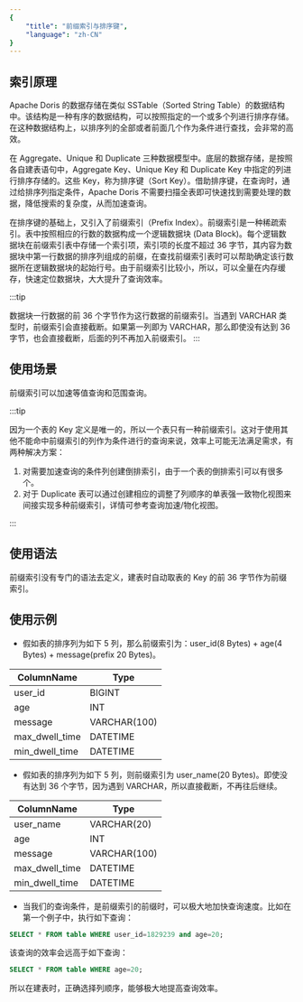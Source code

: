 ```yaml
---
{
    "title": "前缀索引与排序键",
    "language": "zh-CN"
}
---
```


<!--
Licensed to the Apache Software Foundation (ASF) under one
or more contributor license agreements.  See the NOTICE file
distributed with this work for additional information
regarding copyright ownership.  The ASF licenses this file
to you under the Apache License, Version 2.0 (the
"License"); you may not use this file except in compliance
with the License.  You may obtain a copy of the License at

  http://www.apache.org/licenses/LICENSE-2.0

Unless required by applicable law or agreed to in writing,
software distributed under the License is distributed on an
"AS IS" BASIS, WITHOUT WARRANTIES OR CONDITIONS OF ANY
KIND, either express or implied.  See the License for the
specific language governing permissions and limitations
under the License.
-->

## 索引原理

Apache Doris 的数据存储在类似 SSTable（Sorted String Table）的数据结构中。该结构是一种有序的数据结构，可以按照指定的一个或多个列进行排序存储。在这种数据结构上，以排序列的全部或者前面几个作为条件进行查找，会非常的高效。

在 Aggregate、Unique 和 Duplicate 三种数据模型中。底层的数据存储，是按照各自建表语句中，Aggregate Key、Unique Key 和 Duplicate Key 中指定的列进行排序存储的。这些 Key，称为排序键（Sort Key）。借助排序键，在查询时，通过给排序列指定条件，Apache Doris 不需要扫描全表即可快速找到需要处理的数据，降低搜索的复杂度，从而加速查询。

在排序键的基础上，又引入了前缀索引（Prefix Index）。前缀索引是一种稀疏索引。表中按照相应的行数的数据构成一个逻辑数据块 (Data Block)。每个逻辑数据块在前缀索引表中存储一个索引项，索引项的长度不超过 36 字节，其内容为数据块中第一行数据的排序列组成的前缀，在查找前缀索引表时可以帮助确定该行数据所在逻辑数据块的起始行号。由于前缀索引比较小，所以，可以全量在内存缓存，快速定位数据块，大大提升了查询效率。

:::tip

数据块一行数据的前 36 个字节作为这行数据的前缀索引。当遇到 VARCHAR 类型时，前缀索引会直接截断。如果第一列即为 VARCHAR，那么即使没有达到 36 字节，也会直接截断，后面的列不再加入前缀索引。
:::

## 使用场景

前缀索引可以加速等值查询和范围查询。

:::tip

因为一个表的 Key 定义是唯一的，所以一个表只有一种前缀索引。这对于使用其他不能命中前缀索引的列作为条件进行的查询来说，效率上可能无法满足需求，有两种解决方案：
1. 对需要加速查询的条件列创建倒排索引，由于一个表的倒排索引可以有很多个。
2. 对于 Duplicate 表可以通过创建相应的调整了列顺序的单表强一致物化视图来间接实现多种前缀索引，详情可参考查询加速/物化视图。

:::

## 使用语法

前缀索引没有专门的语法去定义，建表时自动取表的 Key 的前 36 字节作为前缀索引。


## 使用示例

-   假如表的排序列为如下 5 列，那么前缀索引为：user_id(8 Bytes) + age(4 Bytes) + message(prefix 20 Bytes)。

| ColumnName     | Type         |
| -------------- | ------------ |
| user_id        | BIGINT       |
| age            | INT          |
| message        | VARCHAR(100) |
| max_dwell_time | DATETIME     |
| min_dwell_time | DATETIME     |

-   假如表的排序列为如下 5 列，则前缀索引为 user_name(20 Bytes)。即使没有达到 36 个字节，因为遇到 VARCHAR，所以直接截断，不再往后继续。

| ColumnName     | Type         |
| -------------- | ------------ |
| user_name      | VARCHAR(20)  |
| age            | INT          |
| message        | VARCHAR(100) |
| max_dwell_time | DATETIME     |
| min_dwell_time | DATETIME     |

-   当我们的查询条件，是前缀索引的前缀时，可以极大地加快查询速度。比如在第一个例子中，执行如下查询：

```sql
SELECT * FROM table WHERE user_id=1829239 and age=20;
```

该查询的效率会远高于如下查询：

```sql
SELECT * FROM table WHERE age=20;
```

所以在建表时，正确选择列顺序，能够极大地提高查询效率。

